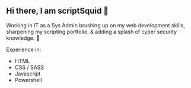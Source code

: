 ## Hi there, I am scriptSquid 👋

Working in IT as a Sys Admin brushing up on my web development skills, sharpening my scripting portfolio, & adding a splash of cyber security knowledge. 🦑

Experience in: <br>

+ HTML <br>
+ CSS / SASS <br>
+ Javascript <br>
+ Powershell <br>
<!--
**xScriptSquid/xScriptSquid** is a ✨ _special_ ✨ repository because its `README.md` (this file) appears on your GitHub profile.

Here are some ideas to get you started:

- 🔭 I’m currently working on ...
- 🌱 I’m currently learning ...
- 👯 I’m looking to collaborate on ...
- 🤔 I’m looking for help with ...
- 💬 Ask me about ...
- 📫 How to reach me: ...
- 😄 Pronouns: ...
- ⚡ Fun fact: ...
-->
